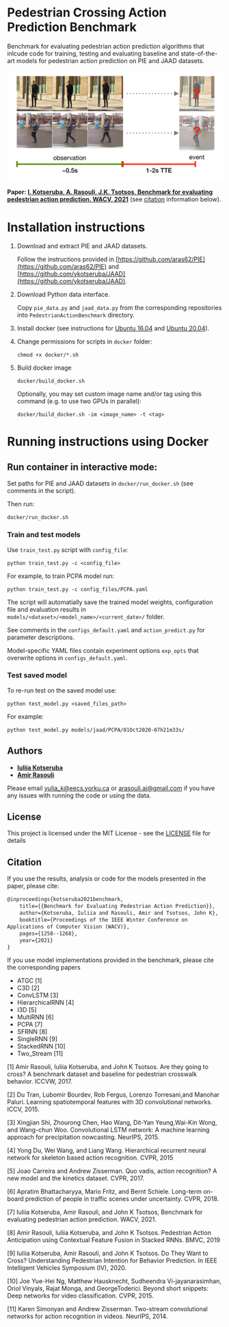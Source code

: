 # Pedestrian Crossing Action Prediction Benchmark

Benchmark for evaluating pedestrian action prediction algorithms that inlcude code for training, testing and evaluating baseline and state-of-the-art models for pedestrian action prediction on PIE and JAAD datasets.

<p align="center">
  <img src="crossing_prediction_task.png" />
</p>


**Paper: [I. Kotseruba, A. Rasouli, J.K. Tsotsos, Benchmark for evaluating pedestrian action prediction. WACV, 2021](https://openaccess.thecvf.com/content/WACV2021/papers/Kotseruba_Benchmark_for_Evaluating_Pedestrian_Action_Prediction_WACV_2021_paper.pdf)** (see [citation](#citation) information below).


# Installation instructions
1. Download and extract PIE and JAAD datasets.
	
	Follow the instructions provided in [https://github.com/aras62/PIE](https://github.com/aras62/PIE) and [https://github.com/ykotseruba/JAAD](https://github.com/ykotseruba/JAAD).

2. Download Python data interface.

	Copy `pie_data.py` and `jaad_data.py` from the corresponding repositories into `PedestrianActionBenchmark` directory.

3. Install docker (see instructions for [Ubuntu 16.04](https://chunml.github.io/ChunML.github.io/project/Installing-NVIDIA-Docker-On-Ubuntu-16.04/) and [Ubuntu 20.04](https://www.digitalocean.com/community/tutorials/how-to-install-and-use-docker-on-ubuntu-20-04)).

4. Change permissions for scripts in `docker` folder:
	```
	chmod +x docker/*.sh
	```

5. Build docker image

	```
	docker/build_docker.sh
	```

	Optionally, you may set custom image name and/or tag using this command (e.g. to use two GPUs in parallel):
	```
	docker/build_docker.sh -im <image_name> -t <tag>
	```

# Running instructions using Docker

## Run container in interactive mode:

Set paths for PIE and JAAD datasets in `docker/run_docker.sh` (see comments in the script).

Then run:

```
docker/run_docker.sh
```

### Train and test models

Use `train_test.py` script with `config_file`:
```
python train_test.py -c <config_file>
```

For example, to train PCPA model run:  

```
python train_test.py -c config_files/PCPA.yaml
```

The script will automatially save the trained model weights, configuration file and evaluation results in `models/<dataset>/<model_name>/<current_date>/` folder.

See comments in the `configs_default.yaml` and `action_predict.py` for parameter descriptions.

Model-specific YAML files contain experiment options `exp_opts` that overwrite options in `configs_default.yaml`.

### Test saved model

To re-run test on the saved model use:

```
python test_model.py <saved_files_path>
```

For example:
```
python test_model.py models/jaad/PCPA/01Oct2020-07h21m33s/
```

## Authors

* **[Iuliia Kotseruba](http://www.cse.yorku.ca/~yulia_k/)**
* **[Amir Rasouli](http://www.cse.yorku.ca/~aras/index.html)**

Please email yulia_k@eecs.yorku.ca or arasouli.ai@gmail.com if you have any issues with running the code or using the data.

<a name="license"></a>
## License
This project is licensed under the MIT License - see the [LICENSE](LICENSE) file for details


<a name="citation"></a>
## Citation

If you use the results, analysis or code for the models presented in the paper, please cite:

```
@inproceedings{kotseruba2021benchmark,
	title={{Benchmark for Evaluating Pedestrian Action Prediction}},
	author={Kotseruba, Iuliia and Rasouli, Amir and Tsotsos, John K},
	booktitle={Proceedings of the IEEE Winter Conference on Applications of Computer Vision (WACV)},
	pages={1258--1268},
	year={2021}
}
```

If you use model implementations provided in the benchmark, please cite the corresponding papers

- ATGC [1] 
- C3D [2]
- ConvLSTM [3]
- HierarchicalRNN [4]
- I3D [5]
- MultiRNN [6]
- PCPA [7]
- SFRNN [8] 
- SingleRNN [9]
- StackedRNN [10]
- Two_Stream [11]

[1] Amir Rasouli, Iuliia Kotseruba, and John K Tsotsos. Are they going to cross?  A benchmark dataset and baseline for pedestrian crosswalk behavior.  ICCVW, 2017.

[2] Du Tran, Lubomir Bourdev, Rob Fergus, Lorenzo Torresani,and Manohar Paluri. Learning spatiotemporal features with 3D convolutional networks. ICCV, 2015.

[3] Xingjian Shi, Zhourong Chen, Hao Wang, Dit-Yan Yeung,Wai-Kin Wong, and Wang-chun Woo. Convolutional LSTM network:  A machine learning approach for precipitation nowcasting. NeurIPS, 2015.

[4] Yong Du, Wei Wang, and Liang Wang. Hierarchical recurrent neural network for skeleton based action recognition. CVPR, 2015

[5] Joao Carreira and Andrew Zisserman.  Quo vadis, action recognition?  A new model and the kinetics dataset.  CVPR, 2017.

[6] Apratim Bhattacharyya, Mario Fritz, and Bernt Schiele. Long-term on-board prediction of people in traffic scenes under uncertainty. CVPR, 2018.

[7] Iuliia Kotseruba, Amir Rasouli, and John K Tsotsos, Benchmark for evaluating pedestrian action prediction. WACV, 2021.

[8] Amir Rasouli, Iuliia Kotseruba, and John K Tsotsos. Pedestrian Action Anticipation using Contextual Feature Fusion in Stacked RNNs. BMVC, 2019

[9] Iuliia Kotseruba, Amir Rasouli, and John K Tsotsos.  Do They Want to Cross? Understanding Pedestrian Intention for Behavior Prediction. In IEEE Intelligent Vehicles Symposium (IV), 2020.

[10] Joe Yue-Hei Ng, Matthew Hausknecht, Sudheendra Vi-jayanarasimhan, Oriol Vinyals, Rajat Monga, and GeorgeToderici. Beyond short snippets: Deep networks for video classification. CVPR, 2015.

[11] Karen Simonyan and Andrew Zisserman. Two-stream convolutional networks for action recognition in videos. NeurIPS, 2014.
